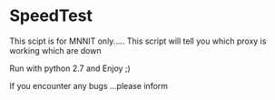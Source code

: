 # SpeedTest
This scipt is for MNNIT only.....
This script will tell you which proxy is working which are down

Run with python 2.7 and Enjoy ;)

If you encounter any bugs ...please inform


